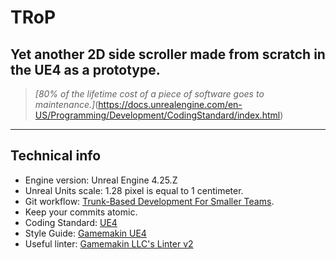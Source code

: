 # TRoP
Yet another 2D side scroller made from scratch in the UE4 as a prototype.
---
>*[80% of the lifetime cost of a piece of software goes to maintenance.]*(https://docs.unrealengine.com/en-US/Programming/Development/CodingStandard/index.html)
---

## Technical info
- Engine version: Unreal Engine 4.25.Z
- Unreal Units scale: 1.28 pixel is equal to 1 centimeter.
- Git workflow: [Trunk-Based Development For Smaller Teams](https://trunkbaseddevelopment.com/#trunk-based-development-for-smaller-teams).
- Keep your commits atomic.
- Coding Standard: [UE4](https://docs.unrealengine.com/en-US/Programming/Development/CodingStandard/index.html)
- Style Guide: [Gamemakin UE4](http://ue4.style)
- Useful linter: [Gamemakin LLC's Linter v2](https://www.unrealengine.com/marketplace/en-US/product/linter-v2)
